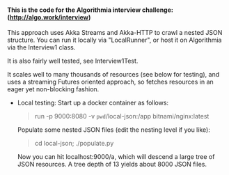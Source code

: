 #### This is the code for the Algorithmia interview challenge: (http://algo.work/interview)

This approach uses Akka Streams and Akka-HTTP to crawl a nested JSON structure. You can run it locally
via "LocalRunner", or host it on Algorithmia via the Interview1 class.

It is also fairly well tested, see Interview1Test.

It scales well to many thousands of resources (see below for testing), and uses a streaming Futures oriented
approach, so fetches resources in an eager yet non-blocking fashion.

* Local testing:
  Start up a docker container as follows:
    > run -p 9000:8080 -v `pwd`/local-json:/app bitnami/nginx:latest

  Populate some nested JSON files (edit the nesting level if you like):
    > cd local-json; ./populate.py

  Now you can hit localhost:9000/a, which will descend a large tree of JSON resources. A tree depth of 13 yields about
  8000 JSON files.



